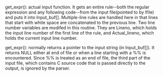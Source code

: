get_expr():
    actual input function. It gets an entire rule--both the regular expression
and any following code--from the input file(pointed to by Ifile) and puts it 
into Input_buf[]. Multiple-line rules are handled here in that lines that start
with white space are concatenated to the previous line. Two line number variables
are modifed in this routine. They are Lineno, which holds the input line number
of the first line of the rule, and Actual_lineno, which holds the current input
line number.
    
get_expr():
    normally returns a pointer to the input string (in Input_buf[]). It returns
NULL either at end of file or when a line starting with a %% is encountered. 
Since %% is treated as an end of file, the third part of the input file, which
contains C source code that is passed directly to the output, is ignored by the parser.

